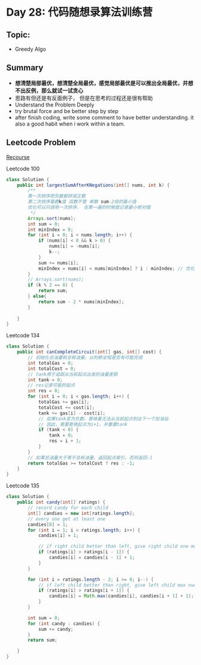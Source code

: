# Day 28: 代码随想录算法训练营

## Topic:
- Greedy Algo

## Summary
- **想清楚局部最优，想清楚全局最优，感觉局部最优是可以推出全局最优，并想不出反例，那么就试一试贪心**
- 思路有但还是有反面例子， 但是在思考的过程还是很有帮助
- Understand the Problem Deeply
- try brutal force and be better step by step
- after finish coding, write some comment to have better understanding. it also a good habit when i work within a team.

## Leetcode Problem
[Recourse](https://programmercarl.com/1005.K%E6%AC%A1%E5%8F%96%E5%8F%8D%E5%90%8E%E6%9C%80%E5%A4%A7%E5%8C%96%E7%9A%84%E6%95%B0%E7%BB%84%E5%92%8C.html#%E6%80%9D%E8%B7%AF)

Leetcode 100
```java
class Solution {
    public int largestSumAfterKNegations(int[] nums, int k) {
        /**
        第一次排序把负数都转成正数
        第二次排序基数k值 双数不管 单数 sum-2倍的最小值
        优化可以只调用一次排序， 在第一遍的时候就记录最小绝对值
         */
        Arrays.sort(nums);
        int sum = 0;
        int minIndex = 0;
        for (int i = 0; i < nums.length; i++) {
            if (nums[i] < 0 && k > 0) {
                nums[i] = -nums[i];
                k--;
            }
            sum += nums[i];
            minIndex = nums[i] < nums[minIndex] ? i : minIndex; // 优化
        }
        // Arrays.sort(nums);
        if (k % 2 == 0) {
            return sum;
        } else{
            return sum - 2 * nums[minIndex];
        }
             
    }
}
```

Leetcode 134
```java
class Solution {
    public int canCompleteCircuit(int[] gas, int[] cost) {
        // 初始化总油量和总耗油量，以判断全程是否有可能完成
        int totalGas = 0;
        int totalCost = 0;
        // tank用于追踪从当前起点出发的油量差额
        int tank = 0;
        // res记录可能的起点
        int res = 0;
        for (int i = 0; i < gas.length; i++) {
            totalGas += gas[i];
            totalCost += cost[i];
            tank += gas[i] - cost[i];
            // 如果tank变为负数，意味着无法从当前起点到达下一个加油站
            // 因此，需要更换起点为i+1，并重置tank
            if (tank < 0) {
                tank = 0;
                res = i + 1;
            }
        }
        // 如果总油量大于等于总耗油量，返回起点索引，否则返回-1
        return totalGas >= totalCost ? res : -1;
    }
}
```

Leetcode 135
```java
class Solution {
    public int candy(int[] ratings) {
        // record candy for each child
        int[] candies = new int[ratings.length];
        // every one get at least one
        candies[0] = 1;
        for (int i = 1; i < ratings.length; i++) {
            candies[i] = 1;

            // if right child better than left, give right child one more
            if (ratings[i] > ratings[i - 1]) {
                candies[i] = candies[i - 1] + 1;
            }
        }

        for (int i = ratings.length - 2; i >= 0; i--) {
            // if left child better than right, give left child max number compare to right child + 1 or original he got.
            if (ratings[i] > ratings[i + 1]) {
                candies[i] = Math.max(candies[i], candies[i + 1] + 1);
            }
        }

        int sum = 0;
        for (int candy : candies) {
            sum += candy;
        }
        return sum;

    }
}
```
